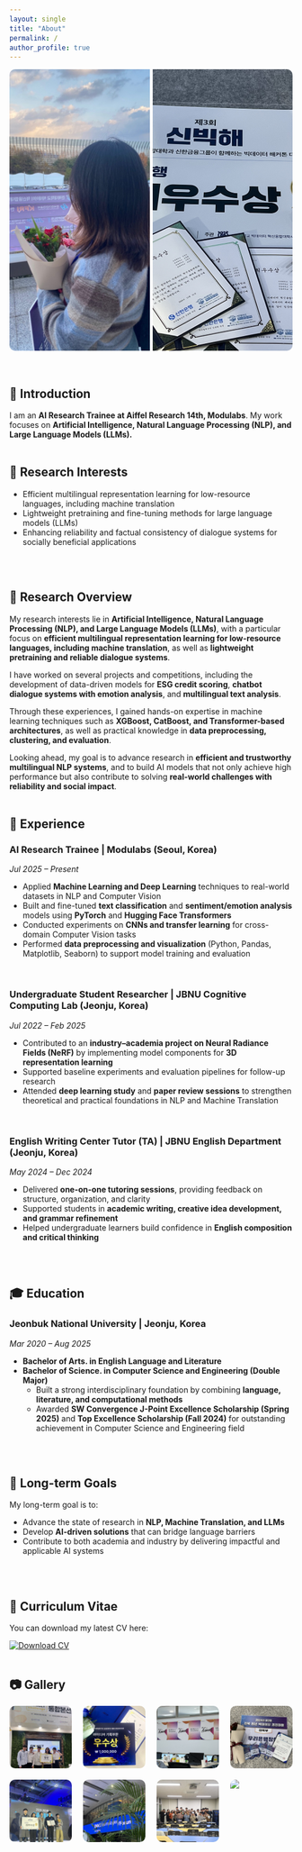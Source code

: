 ```yaml
---
layout: single
title: "About"
permalink: /
author_profile: true
---
```


<div style="display: grid; grid-template-columns: 1fr 1fr; height: 500px; gap: 5px; border-radius: 10px; overflow: hidden;">
  <img src="/images/gallery_main.jpg" style="width:100%; height:100%; object-fit: cover;">
  <img src="/images/award.jpg" style="width:100%; height:100%; object-fit: cover;">
</div>
<br/>
<br/>

## 🌠 Introduction
I am an **AI Research Trainee at Aiffel Research 14th, Modulabs**. My work focuses on **Artificial Intelligence, Natural Language Processing (NLP), and Large Language Models (LLMs).**
<br/>
<br/>

## 🔬 Research Interests
- Efficient multilingual representation learning for low-resource languages, including machine translation  
- Lightweight pretraining and fine-tuning methods for large language models (LLMs)  
- Enhancing reliability and factual consistency of dialogue systems for socially beneficial applications   
<br/>
<br/>

## 📑 Research Overview
My research interests lie in **Artificial Intelligence, Natural Language Processing (NLP), and Large Language Models (LLMs)**, with a particular focus on **efficient multilingual representation learning for low-resource languages, including machine translation**, as well as **lightweight pretraining and reliable dialogue systems**.  

I have worked on several projects and competitions, including the development of data-driven models for **ESG credit scoring**, **chatbot dialogue systems with emotion analysis**, and **multilingual text analysis**.  

Through these experiences, I gained hands-on expertise in machine learning techniques such as **XGBoost, CatBoost, and Transformer-based architectures**, as well as practical knowledge in **data preprocessing, clustering, and evaluation**.  

Looking ahead, my goal is to advance research in **efficient and trustworthy multilingual NLP systems**, and to build AI models that not only achieve high performance but also contribute to solving **real-world challenges with reliability and social impact**.
<br/>
<br/>

## 💼 Experience

### AI Research Trainee | Modulabs (Seoul, Korea)  
*Jul 2025 – Present*  
- Applied **Machine Learning and Deep Learning** techniques to real-world datasets in NLP and Computer Vision  
- Built and fine-tuned **text classification** and **sentiment/emotion analysis** models using **PyTorch** and **Hugging Face Transformers**  
- Conducted experiments on **CNNs and transfer learning** for cross-domain Computer Vision tasks  
- Performed **data preprocessing and visualization** (Python, Pandas, Matplotlib, Seaborn) to support model training and evaluation  
<br/>

### Undergraduate Student Researcher | JBNU Cognitive Computing Lab (Jeonju, Korea)  
*Jul 2022 – Feb 2025*
- Contributed to an **industry–academia project on Neural Radiance Fields (NeRF)** by implementing model components for **3D representation learning**  
- Supported baseline experiments and evaluation pipelines for follow-up research  
- Attended **deep learning study** and **paper review sessions** to strengthen theoretical and practical foundations in NLP and Machine Translation  
<br/>

### English Writing Center Tutor (TA) | JBNU English Department (Jeonju, Korea)  
*May 2024 – Dec 2024*  
- Delivered **one-on-one tutoring sessions**, providing feedback on structure, organization, and clarity  
- Supported students in **academic writing, creative idea development, and grammar refinement**  
- Helped undergraduate learners build confidence in **English composition and critical thinking**
<br/>
<br/>

## 🎓 Education

### Jeonbuk National University | Jeonju, Korea  
*Mar 2020 – Aug 2025*
- **Bachelor of Arts. in English Language and Literature**    
- **Bachelor of Science. in Computer Science and Engineering (Double Major)**  
  - Built a strong interdisciplinary foundation by combining **language, literature, and computational methods**
  - Awarded **SW Convergence J-Point Excellence Scholarship (Spring 2025)** and **Top Excellence Scholarship (Fall 2024)** for outstanding achievement in Computer Science and Engineering field
<br/>
<br/>

## 🎯 Long-term Goals
My long-term goal is to:  
- Advance the state of research in **NLP, Machine Translation, and LLMs**  
- Develop **AI-driven solutions** that can bridge language barriers  
- Contribute to both academia and industry by delivering impactful and applicable AI systems
<br/>
<br/>

## 📄 Curriculum Vitae
You can download my latest CV here:

[![Download CV](https://img.shields.io/badge/PDF-Download-red?style=for-the-badge&logo=adobeacrobatreader)](/files/jeongmin_cv.pdf)
<br/>
<br/>

## 📷 Gallery

<div style="display: grid; grid-template-columns: repeat(4, 1fr); gap: 20px; justify-items: center;">
  <img src="/images/gallery1.jpg" style="width: 100%; max-width: 250px; border-radius: 10px;">
  <img src="/images/gallery2.jpg" style="width: 100%; max-width: 250px; border-radius: 10px;">
  <img src="/images/gallery3.jpg" style="width: 100%; max-width: 250px; border-radius: 10px;">
  <img src="/images/gallery4.jpg" style="width: 100%; max-width: 250px; border-radius: 10px;">
  <img src="/images/gallery5.jpg" style="width: 100%; max-width: 250px; border-radius: 10px;">
  <img src="/images/gallery6.jpg" style="width: 100%; max-width: 250px; border-radius: 10px;">
  <img src="/images/gallery7.jpg" style="width: 100%; max-width: 250px; border-radius: 10px;">
  <img src="/images/gallery8.jpg" style="width: 100%; max-width: 250px; border-radius: 10px;">
</div>
<br/>
<br/>
